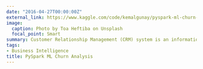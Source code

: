 ```yaml
---
date: "2016-04-27T00:00:00Z"
external_link: https://www.kaggle.com/code/kemalgunay/pyspark-ml-churn-analysis
image:
  caption: Photo by Toa Heftiba on Unsplash
  focal_point: Smart
summary: Customer Relationship Management (CRM) system is an information management and analysis tool that can help businesses and other organizations manage their interactions with customers.
tags:
- Business Intelligence 
title: PySpark ML Churn Analysis
---
```

